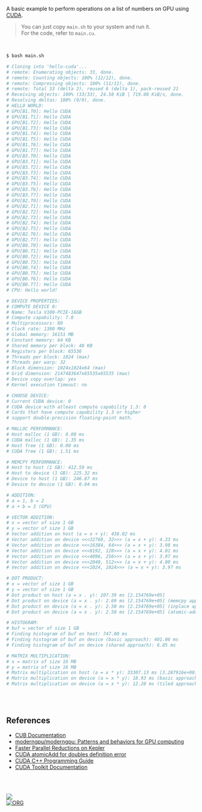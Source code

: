 A basic example to perform operations on a list of numbers on GPU using [CUDA].

> You can just copy `main.sh` to your system and run it. \
> For the code, refer to `main.cu`.

<br>

```bash
$ bash main.sh

# Cloning into 'hello-cuda'...
# remote: Enumerating objects: 33, done.
# remote: Counting objects: 100% (12/12), done.
# remote: Compressing objects: 100% (11/11), done.
# remote: Total 33 (delta 2), reused 6 (delta 1), pack-reused 21
# Receiving objects: 100% (33/33), 24.58 KiB | 719.00 KiB/s, done.
# Resolving deltas: 100% (9/9), done.
# HELLO WORLD:
# GPU[B1.T0]: Hello CUDA
# GPU[B1.T1]: Hello CUDA
# GPU[B1.T2]: Hello CUDA
# GPU[B1.T3]: Hello CUDA
# GPU[B1.T4]: Hello CUDA
# GPU[B1.T5]: Hello CUDA
# GPU[B1.T6]: Hello CUDA
# GPU[B1.T7]: Hello CUDA
# GPU[B3.T0]: Hello CUDA
# GPU[B3.T1]: Hello CUDA
# GPU[B3.T2]: Hello CUDA
# GPU[B3.T3]: Hello CUDA
# GPU[B3.T4]: Hello CUDA
# GPU[B3.T5]: Hello CUDA
# GPU[B3.T6]: Hello CUDA
# GPU[B3.T7]: Hello CUDA
# GPU[B2.T0]: Hello CUDA
# GPU[B2.T1]: Hello CUDA
# GPU[B2.T2]: Hello CUDA
# GPU[B2.T3]: Hello CUDA
# GPU[B2.T4]: Hello CUDA
# GPU[B2.T5]: Hello CUDA
# GPU[B2.T6]: Hello CUDA
# GPU[B2.T7]: Hello CUDA
# GPU[B0.T0]: Hello CUDA
# GPU[B0.T1]: Hello CUDA
# GPU[B0.T2]: Hello CUDA
# GPU[B0.T3]: Hello CUDA
# GPU[B0.T4]: Hello CUDA
# GPU[B0.T5]: Hello CUDA
# GPU[B0.T6]: Hello CUDA
# GPU[B0.T7]: Hello CUDA
# CPU: Hello world!

# DEVICE PROPERTIES:
# COMPUTE DEVICE 0:
# Name: Tesla V100-PCIE-16GB
# Compute capability: 7.0
# Multiprocessors: 80
# Clock rate: 1380 MHz
# Global memory: 16151 MB
# Constant memory: 64 KB
# Shared memory per block: 48 KB
# Registers per block: 65536
# Threads per block: 1024 (max)
# Threads per warp: 32
# Block dimension: 1024x1024x64 (max)
# Grid dimension: 2147483647x65535x65535 (max)
# Device copy overlap: yes
# Kernel execution timeout: no

# CHOOSE DEVICE:
# Current CUDA device: 0
# CUDA device with atleast compute capability 1.3: 0
# Cards that have compute capability 1.3 or higher
# support double-precision floating-point math.

# MALLOC PERFORMANCE:
# Host malloc (1 GB): 0.00 ms
# CUDA malloc (1 GB): 1.35 ms
# Host free (1 GB): 0.00 ms
# CUDA free (1 GB): 1.51 ms

# MEMCPY PERFORMANCE:
# Host to host (1 GB): 412.59 ms
# Host to device (1 GB): 225.32 ms
# Device to host (1 GB): 246.87 ms
# Device to device (1 GB): 0.04 ms

# ADDITION:
# a = 1, b = 2
# a + b = 3 (GPU)

# VECTOR ADDITION:
# x = vector of size 1 GB
# y = vector of size 1 GB
# Vector addition on host (a = x + y): 438.02 ms
# Vector addition on device <<<32768, 32>>> (a = x + y): 4.33 ms
# Vector addition on device <<<16384, 64>>> (a = x + y): 3.98 ms
# Vector addition on device <<<8192, 128>>> (a = x + y): 4.01 ms
# Vector addition on device <<<4096, 256>>> (a = x + y): 3.97 ms
# Vector addition on device <<<2048, 512>>> (a = x + y): 4.00 ms
# Vector addition on device <<<1024, 1024>>> (a = x + y): 3.97 ms

# DOT PRODUCT:
# x = vector of size 1 GB
# y = vector of size 1 GB
# Dot product on host (a = x . y): 207.39 ms [2.154769e+05]
# Dot product on device (a = x . y): 2.69 ms [2.154769e+05] (memcpy approach)
# Dot product on device (a = x . y): 2.50 ms [2.154769e+05] (inplace approach)
# Dot product on device (a = x . y): 2.50 ms [2.154769e+05] (atomic-add approach)

# HISTOGRAM:
# buf = vector of size 1 GB
# Finding histogram of buf on host: 747.00 ms
# Finding histogram of buf on device (basic approach): 401.06 ms
# Finding histogram of buf on device (shared approach): 6.85 ms

# MATRIX MULTIPLICATION:
# x = matrix of size 16 MB
# y = matrix of size 16 MB
# Matrix multiplication on host (a = x * y): 33307.13 ms [3.287916e+00]
# Matrix multiplication on device (a = x * y): 18.93 ms (basic approach) [3.287916e+00]
# Matrix multiplication on device (a = x * y): 12.20 ms (tiled approach) [3.287916e+00]
```

<br>
<br>


## References

- [CUB Documentation](https://nvlabs.github.io/cub/)
- [moderngpu/moderngpu: Patterns and behaviors for GPU computing](https://github.com/moderngpu/moderngpu)
- [Faster Parallel Reductions on Kepler](https://developer.nvidia.com/blog/faster-parallel-reductions-kepler/)
- [CUDA atomicAdd for doubles definition error](https://stackoverflow.com/a/37569519/1413259)
- [CUDA C++ Programming Guide](https://docs.nvidia.com/cuda/cuda-c-programming-guide/index.html)
- [CUDA Toolkit Documentation](https://docs.nvidia.com/cuda/index.html)

<br>
<br>

[![](https://img.youtube.com/vi/8sDg-lD1fZQ/maxresdefault.jpg)](https://www.youtube.com/watch?v=8sDg-lD1fZQ)<br>
[![ORG](https://img.shields.io/badge/org-puzzlef-green?logo=Org)](https://puzzlef.github.io)


[CUDA]: https://docs.nvidia.com/cuda/index.html
